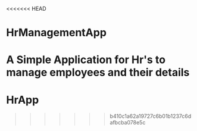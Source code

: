 <<<<<<< HEAD
# HrManagementApp
A Simple Application for Hr's to manage employees and their details
=======
# HrApp
>>>>>>> b410c1a62a19727c6b01b1237c6dafbcba078e5c
